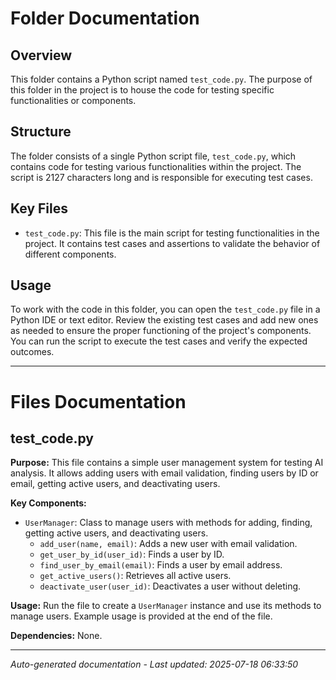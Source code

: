 # Folder Documentation

## Overview
This folder contains a Python script named `test_code.py`. The purpose of this folder in the project is to house the code for testing specific functionalities or components.

## Structure
The folder consists of a single Python script file, `test_code.py`, which contains code for testing various functionalities within the project. The script is 2127 characters long and is responsible for executing test cases.

## Key Files
- `test_code.py`: This file is the main script for testing functionalities in the project. It contains test cases and assertions to validate the behavior of different components.

## Usage
To work with the code in this folder, you can open the `test_code.py` file in a Python IDE or text editor. Review the existing test cases and add new ones as needed to ensure the proper functioning of the project's components. You can run the script to execute the test cases and verify the expected outcomes.

---

# Files Documentation

## test_code.py

**Purpose:** This file contains a simple user management system for testing AI analysis. It allows adding users with email validation, finding users by ID or email, getting active users, and deactivating users.

**Key Components:**
- `UserManager`: Class to manage users with methods for adding, finding, getting active users, and deactivating users.
  - `add_user(name, email)`: Adds a new user with email validation.
  - `get_user_by_id(user_id)`: Finds a user by ID.
  - `find_user_by_email(email)`: Finds a user by email address.
  - `get_active_users()`: Retrieves all active users.
  - `deactivate_user(user_id)`: Deactivates a user without deleting.
  
**Usage:** Run the file to create a `UserManager` instance and use its methods to manage users. Example usage is provided at the end of the file.

**Dependencies:** None.

---
*Auto-generated documentation - Last updated: 2025-07-18 06:33:50*
